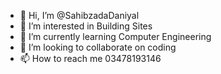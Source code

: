- 👋 Hi, I’m @SahibzadaDaniyal
- 👀 I’m interested in Building Sites
- 🌱 I’m currently learning Computer Engineering
- 💞️ I’m looking to collaborate on coding
- 📫 How to reach me 03478193146

<!---
SahibzadaDaniyal/SahibzadaDaniyal is a ✨ special ✨ repository because its `README.md` (this file) appears on your GitHub profile.
You can click the Preview link to take a look at your changes.
--->
